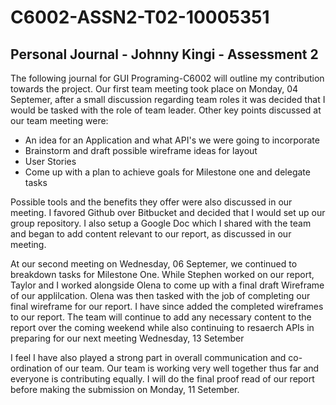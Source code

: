 # C6002-ASSN2-T02-10005351
## Personal Journal - Johnny Kingi - Assessment 2

The following journal for GUI Programing-C6002 will outline my contribution towards the project.
Our first team meeting took place on Monday, 04 Septemer, after a small discussion regarding team roles it was decided that I
would be tasked with the role of team leader. Other key points discussed at our team meeting were:

* An idea for an Application and what API's we were going to incorporate
* Brainstorm and draft possible wireframe ideas for layout
* User Stories
* Come up with a plan to achieve goals for Milestone one and delegate tasks

Possible tools and the benefits they offer were also discussed in our meeting. I favored Github over Bitbucket and decided that
I would set up our group repository. I also setup a Google Doc which I shared with the team and began to add content relevant to our
report, as discussed in our meeting.

At our second meeting on Wednesday, 06 Septemer, we continued to breakdown tasks for Milestone One. While Stephen worked on our report, Taylor
and I worked alongside Olena to come up with a final draft Wireframe of our applilcation. Olena was then tasked with the job of completing our 
final wireframe for our report. I have since added the completed wireframes to our report. The team will continue to add any necessary content 
to the report over the coming weekend while also continuing to resaerch APIs in preparing for our next meeting Wednesday, 13 Setember

I feel I have also played a strong part in overall communication and co-ordination of our team. Our team is working very well together thus
far and everyone is contributing equally. I will do the final proof read of our report before making the submission on Monday, 11 Setember.

